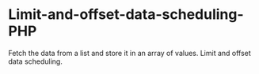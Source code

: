 # Limit-and-offset-data-scheduling-PHP
Fetch the data from a list and store it in an array of values.  Limit and offset data scheduling.
